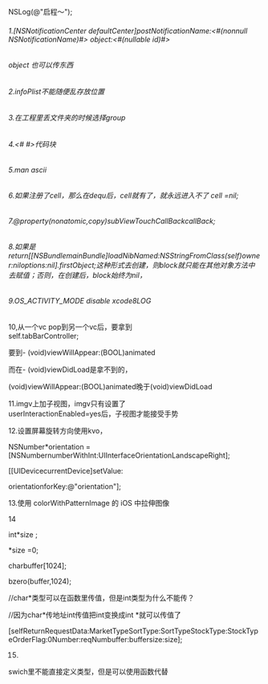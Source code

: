 NSLog\(@"启程～"\);

###### 1.\[NSNotificationCenter defaultCenter\]postNotificationName:&lt;\#\(nonnull NSNotificationName\)\#&gt; object:&lt;\#\(nullable id\)\#&gt;

###### object 也可以传东西

###### 

###### 2.infoPlist不能随便乱存放位置

###### 3.在工程里丢文件夹的时候选择group

###### 4.&lt;\# \#&gt;代码块

###### 5.man ascii

###### 6.如果注册了cell，那么在dequ后，cell就有了，就永远进入不了 cell =nil;

###### 

###### 7.@property\(nonatomic,copy\)subViewTouchCallBackcallBack;

###### 8.如果是return\[\[NSBundlemainBundle\]loadNibNamed:NSStringFromClass\(self\)owner:niloptions:nil\].firstObject;这种形式去创建，则block就只能在其他对象方法中去赋值；否则，在创建后，block始终为nil，

###### 9.OS\_ACTIVITY\_MODE  disable xcode8LOG

10,从一个vc pop到另一个vc后，要拿到  
self.tabBarController;

要到- \(void\)viewWillAppear:\(BOOL\)animated

而在- \(void\)viewDidLoad是拿不到的，

\(void\)viewWillAppear:\(BOOL\)animated晚于\(void\)viewDidLoad

11.imgv上加子视图，imgv只有设置了  
userInteractionEnabled=yes后，子视图才能接受手势

12.设置屏幕旋转方向使用kvo，

NSNumber\*orientation = \[NSNumbernumberWithInt:UIInterfaceOrientationLandscapeRight\];

\[\[UIDevicecurrentDevice\]setValue:

orientationforKey:@"orientation"\];

13.使用 colorWithPatternImage 的 iOS 中拉伸图像

14

int\*size ;

\*size =0;

charbuffer\[1024\];

bzero\(buffer,1024\);

//char\*类型可以在函数里传值，但是int类型为什么不能传？

//因为char\*传地址int传值把int变换成int \*就可以传值了

\[selfReturnRequestData:MarketTypeSortType:SortTypeStockType:StockTypeOrderFlag:0Number:reqNumbuffer:buffersize:size\];

15.

swich里不能直接定义类型，但是可以使用函数代替



